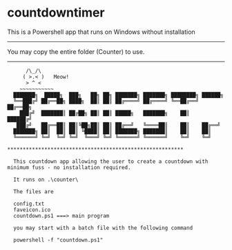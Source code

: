 # countdowntimer
This is a Powershell app that runs on Windows without installation

****************************************************
You may copy the entire folder (Counter) to use.

*********************************************************
```text
      /\_/\
     ( >.< )   Meow!
      > ^ <
    ~~~~~~~~~~~
  ███████╗  █████╗  ███╗   ██╗ ██╗ ███████╗ ███████╗ ████████╗ ██████╗
  ╚══███╔╝ ██╔══██╗ ████╗  ██║ ██║ ██╔════╝ ██╔════╝ ╚══██╔══╝ ██╔══██╗
    ███╔╝  ███████║ ██╔██╗ ██║ ██║ █████╗   ███████╗    ██║    ██████╔╝
   ███╔╝   ██╔══██║ ██║╚██╗██║ ██║ ██╔══╝   ╚════██║    ██║    ██╔══╝
  ███████╗ ██║  ██║ ██║ ╚████║ ██║ ███████╗ ███████║    ██║    ██║
  ╚══════╝ ╚═╝  ╚═╝ ╚═╝  ╚═══╝ ╚═╝ ╚══════╝ ╚══════╝    ╚═╝    ╚═╝

*********************************************************

  This countdown app allowing the user to create a countdown with minimum fuss - no installation required.

  It runs on .\counter\

  The files are

  config.txt
  faveicon.ico
  countdown.ps1 ===> main program

  you may start with a batch file with the following command

  powershell -f "countdown.ps1"
  

